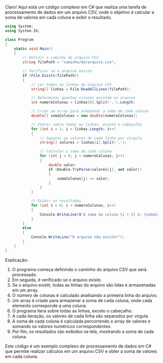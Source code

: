 Claro! Aqui está um código complexo em C# que realiza uma tarefa de processamento de dados em um arquivo CSV, onde o objetivo é calcular a soma de valores em cada coluna e exibir o resultado.

```csharp
using System;
using System.IO;

class Program
{
    static void Main()
    {
        // Definir o caminho do arquivo CSV
        string filePath = "caminho/do/arquivo.csv";

        // Verificar se o arquivo existe
        if (File.Exists(filePath))
        {
            // Ler todas as linhas do arquivo CSV
            string[] linhas = File.ReadAllLines(filePath);

            // Determinar quantas colunas existem no arquivo
            int numeroColunas = linhas[0].Split(',').Length;

            // Criar um array para armazenar a soma de cada coluna
            double[] somaColunas = new double[numeroColunas];

            // Iterar sobre todas as linhas, exceto o cabeçalho
            for (int i = 1; i < linhas.Length; i++)
            {
                // Separar os valores de cada linha por vírgula
                string[] valores = linhas[i].Split(',');

                // Calcular a soma de cada coluna
                for (int j = 0; j < numeroColunas; j++)
                {
                    double valor;
                    if (Double.TryParse(valores[j], out valor))
                    {
                        somaColunas[j] += valor;
                    }
                }
            }

            // Exibir os resultados
            for (int i = 0; i < numeroColunas; i++)
            {
                Console.WriteLine($"A soma da coluna {i + 1} é: {somaColunas[i]}");
            }
        }
        else
        {
            Console.WriteLine("O arquivo não existe!");
        }
    }
}
```

Explicação:

1. O programa começa definindo o caminho do arquivo CSV que será processado.
2. Em seguida, é verificado se o arquivo existe.
3. Se o arquivo existir, todas as linhas do arquivo são lidas e armazenadas em um array.
4. O número de colunas é calculado analisando a primeira linha do arquivo.
5. Um array é criado para armazenar a soma de cada coluna, onde cada elemento corresponde a uma coluna.
6. O programa itera sobre todas as linhas, exceto o cabeçalho.
7. A cada iteração, os valores de cada linha são separados por vírgula.
8. A soma de cada coluna é calculada percorrendo o array de valores e somando os valores numéricos correspondentes.
9. Por fim, os resultados são exibidos na tela, mostrando a soma de cada coluna.

Este código é um exemplo complexo de processamento de dados em C# que permite realizar cálculos em um arquivo CSV e obter a soma de valores em cada coluna.